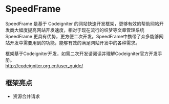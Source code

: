 # SpeedFrame
SpeedFrame 是基于 Codeigniter 的网站快速开发框架，更够有效的帮助网站开发商大幅度提高网站开发速度，相对于现在流行的织梦等文章管理系统 SpeedFrame 更具有优势，更方便二次开发。SpeedFrame中携带了众多能够网站开发中需要用到的功能，能够有效的满足网站开发中的各种需求。  
  
框架基于Codeigniter开发，如需二次开发请阅读并理解Codeigniter官方开发手册。  
http://codeigniter.org.cn/user_guide/


## 框架亮点
- 资源合并请求